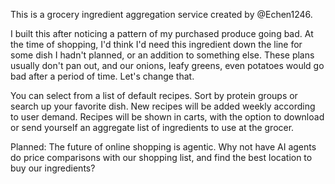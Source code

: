 This is a grocery ingredient aggregation service created by @Echen1246. 


I built this after noticing a pattern of my purchased produce going bad. At the time of shopping, I'd think I'd need this ingredient down the line for some dish I hadn't planned, or an addition to something else. These plans usually don't pan out, and our onions, leafy greens, even potatoes would go bad after a period of time. Let's change that.


You can select from a list of default recipes. Sort by protein groups or search up your favorite dish. New recipes will be added weekly according to user demand. Recipes will be shown in carts, with the option to download or send yourself an aggregate list of ingredients to use at the grocer. 



Planned:
The future of online shopping is agentic. Why not have AI agents do price comparisons with our shopping list, and find the best location to buy our ingredients? 